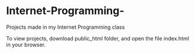 # Internet-Programming-
Projects made in my Internet Programming class

To view projects, download public_html folder, and open the file index.html in your browser.
